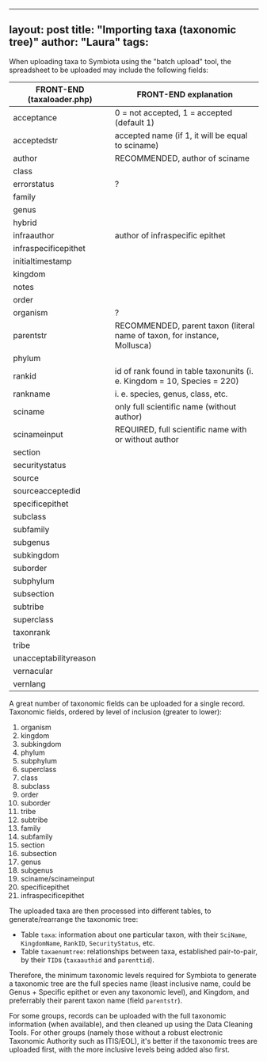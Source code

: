 
---
layout: post
title:  "Importing taxa (taxonomic tree)"
author: "Laura"
tags: 
---

When uploading taxa to Symbiota using the "batch upload" tool, the spreadsheet to be uploaded may include the following fields:

FRONT-END (taxaloader.php) | FRONT-END explanation
---------------------------|----------------------------
acceptance | 0 = not accepted, 1 = accepted (default 1)
acceptedstr | accepted name (if 1, it will be equal to sciname)
author | RECOMMENDED, author of sciname
class | 
errorstatus | ?
family | 
genus | 
hybrid | 
infraauthor | author of infraspecific epithet
infraspecificepithet | 
initialtimestamp | 
kingdom | 
notes | 
order | 
organism | ?
parentstr | RECOMMENDED, parent taxon (literal name of taxon, for instance, Mollusca)
phylum | 
rankid | id of rank found in table taxonunits (i. e. Kingdom = 10, Species = 220)
rankname | i. e. species, genus, class, etc.
sciname | only full scientific name (without author)
scinameinput | REQUIRED, full scientific name with or without author
section | 
securitystatus | 
source | 
sourceacceptedid | 
specificepithet | 
subclass | 
subfamily | 
subgenus | 
subkingdom | 
suborder | 
subphylum | 
subsection | 
subtribe | 
superclass | 
taxonrank | 
tribe | 
unacceptabilityreason | 
vernacular | 
vernlang | 

A great number of taxonomic fields can be uploaded for a single record. Taxonomic fields, ordered by level of inclusion (greater to lower):

1. organism
2. kingdom
3. subkingdom
4. phylum
5. subphylum
6. superclass
7. class
8. subclass
9. order
10. suborder
11. tribe
12. subtribe
13. family
14. subfamily
15. section
16. subsection
17. genus
18. subgenus
19. sciname/scinameinput
20. specificepithet
21. infraspecificepithet

The uploaded taxa are then processed into different tables, to generate/rearrange the taxonomic tree:

- Table `taxa`: information about one particular taxon, with their `SciName`, `KingdomName`, `RankID`, `SecurityStatus`, etc.
- Table `taxaenumtree`: relationships between taxa, established pair-to-pair, by their `TID`s (`taxaauthid` and `parenttid`).

Therefore, the minimum taxonomic levels required for Symbiota to generate a taxonomic tree are the full species name (least inclusive name, could be Genus + Specific epithet or even any taxonomic level), and Kingdom, and preferrably their parent taxon name (field `parentstr`).

For some groups, records can be uploaded with the full taxonomic information (when available), and then cleaned up using the Data Cleaning Tools. For other groups (namely those without a robust electronic Taxonomic Authority such as ITIS/EOL), it's better if the taxonomic trees are uploaded first, with the more inclusive levels being added also first.